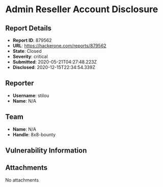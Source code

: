 # Admin Reseller Account Disclosure

## Report Details
- **Report ID**: 879562
- **URL**: https://hackerone.com/reports/879562
- **State**: Closed
- **Severity**: critical
- **Submitted**: 2020-05-21T04:27:48.223Z
- **Disclosed**: 2020-12-15T22:34:54.339Z

## Reporter
- **Username**: stilou
- **Name**: N/A

## Team
- **Name**: N/A
- **Handle**: 8x8-bounty

## Vulnerability Information


## Attachments
No attachments
